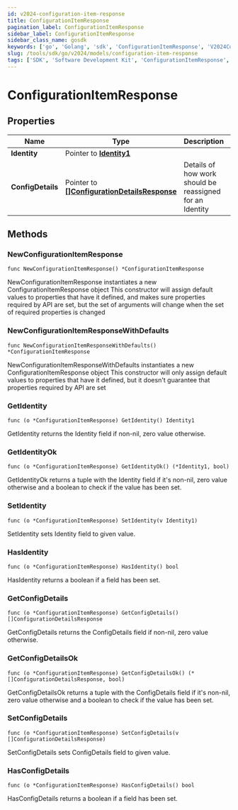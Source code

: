 ```yaml
---
id: v2024-configuration-item-response
title: ConfigurationItemResponse
pagination_label: ConfigurationItemResponse
sidebar_label: ConfigurationItemResponse
sidebar_class_name: gosdk
keywords: ['go', 'Golang', 'sdk', 'ConfigurationItemResponse', 'V2024ConfigurationItemResponse'] 
slug: /tools/sdk/go/v2024/models/configuration-item-response
tags: ['SDK', 'Software Development Kit', 'ConfigurationItemResponse', 'V2024ConfigurationItemResponse']
---
```


# ConfigurationItemResponse

## Properties

Name | Type | Description | Notes
------------ | ------------- | ------------- | -------------
**Identity** | Pointer to [**Identity1**](identity1) |  | [optional] 
**ConfigDetails** | Pointer to [**[]ConfigurationDetailsResponse**](configuration-details-response) | Details of how work should be reassigned for an Identity | [optional] 

## Methods

### NewConfigurationItemResponse

`func NewConfigurationItemResponse() *ConfigurationItemResponse`

NewConfigurationItemResponse instantiates a new ConfigurationItemResponse object
This constructor will assign default values to properties that have it defined,
and makes sure properties required by API are set, but the set of arguments
will change when the set of required properties is changed

### NewConfigurationItemResponseWithDefaults

`func NewConfigurationItemResponseWithDefaults() *ConfigurationItemResponse`

NewConfigurationItemResponseWithDefaults instantiates a new ConfigurationItemResponse object
This constructor will only assign default values to properties that have it defined,
but it doesn't guarantee that properties required by API are set

### GetIdentity

`func (o *ConfigurationItemResponse) GetIdentity() Identity1`

GetIdentity returns the Identity field if non-nil, zero value otherwise.

### GetIdentityOk

`func (o *ConfigurationItemResponse) GetIdentityOk() (*Identity1, bool)`

GetIdentityOk returns a tuple with the Identity field if it's non-nil, zero value otherwise
and a boolean to check if the value has been set.

### SetIdentity

`func (o *ConfigurationItemResponse) SetIdentity(v Identity1)`

SetIdentity sets Identity field to given value.

### HasIdentity

`func (o *ConfigurationItemResponse) HasIdentity() bool`

HasIdentity returns a boolean if a field has been set.

### GetConfigDetails

`func (o *ConfigurationItemResponse) GetConfigDetails() []ConfigurationDetailsResponse`

GetConfigDetails returns the ConfigDetails field if non-nil, zero value otherwise.

### GetConfigDetailsOk

`func (o *ConfigurationItemResponse) GetConfigDetailsOk() (*[]ConfigurationDetailsResponse, bool)`

GetConfigDetailsOk returns a tuple with the ConfigDetails field if it's non-nil, zero value otherwise
and a boolean to check if the value has been set.

### SetConfigDetails

`func (o *ConfigurationItemResponse) SetConfigDetails(v []ConfigurationDetailsResponse)`

SetConfigDetails sets ConfigDetails field to given value.

### HasConfigDetails

`func (o *ConfigurationItemResponse) HasConfigDetails() bool`

HasConfigDetails returns a boolean if a field has been set.


